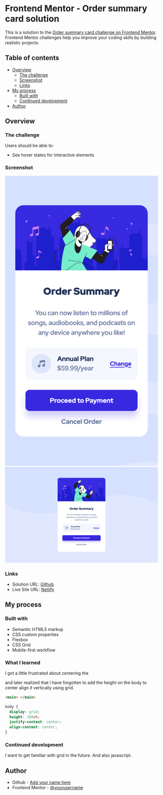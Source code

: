 # Frontend Mentor - Order summary card solution

This is a solution to the [Order summary card challenge on Frontend Mentor](https://www.frontendmentor.io/challenges/order-summary-component-QlPmajDUj). Frontend Mentor challenges help you improve your coding skills by building realistic projects. 

## Table of contents

- [Overview](#overview)
  - [The challenge](#the-challenge)
  - [Screenshot](#screenshot)
  - [Links](#links)
- [My process](#my-process)
  - [Built with](#built-with)
  - [Continued development](#continued-development)
- [Author](#author)

## Overview

### The challenge

Users should be able to:

- See hover states for interactive elements

### Screenshot

![](assets/screenshots/mobile-design.png)
![](assets/screenshots/desktop-design.png)


### Links

- Solution URL: [Github](https://github.com/erelita/ordersummary_componentmain.git)
- Live Site URL: [Netlify](https://ordersummary-main-byer.netlify.app)

## My process

### Built with

- Semantic HTML5 markup
- CSS custom properties
- Flexbox
- CSS Grid
- Mobile-first workflow

### What I learned

I got a little frustrated about centering the <main> and later realized that I have forgotten to add the height on the body to center align it vertically using grid.

```html
<main> </main>
```
```css
body {
  display: grid;
  height: 100vh;
  justify-content: center;
  align-content: center;
}
```

### Continued development

I want to get familiar with grid in the future. And also javascript.

## Author

- Github - [Add your name here](https://github.com/erelita)
- Frontend Mentor - [@yourusername](https://www.frontendmentor.io/profile/erelita)
